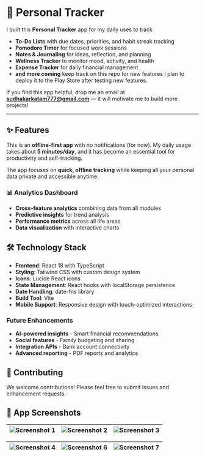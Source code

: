 # 🌟 Personal Tracker

I built this **Personal Tracker** app for my daily uses to track 
- **To-Do Lists** with due dates, priorities, and habit streak tracking  
- **Pomodoro Timer** for focused work sessions  
- **Notes & Journaling** for ideas, reflection, and planning  
- **Wellness Tracker** to monitor mood, activity, and health  
- **Expense Tracker** for daily financial management
- **and more coming** keep track on this repo for new features
I plan to deploy it to the Play Store after testing new features.  

If you find this app helpful, drop me an email at **sudhakarkatam777@gmail.com** — it will motivate me to build more projects!  

---

## ✨ Features

This is an **offline-first app** with no notifications (for now). My daily usage takes about **5 minutes/day**, and it has become an essential tool for productivity and self-tracking.  

The app focuses on **quick, offline tracking** while keeping all your personal data private and accessible anytime.



### 📊 Analytics Dashboard
- **Cross-feature analytics** combining data from all modules
- **Predictive insights** for trend analysis
- **Performance metrics** across all life areas
- **Data visualization** with interactive charts


## 🛠️ Technology Stack

- **Frontend**: React 18 with TypeScript
- **Styling**: Tailwind CSS with custom design system
- **Icons**: Lucide React icons
- **State Management**: React hooks with localStorage persistence
- **Date Handling**: date-fns library
- **Build Tool**: Vite
- **Mobile Support**: Responsive design with touch-optimized interactions

### Future Enhancements
- **AI-powered insights** - Smart financial recommendations
- **Social features** - Family budgeting and sharing
- **Integration APIs** - Bank account connectivity
- **Advanced reporting** - PDF reports and analytics

## 🤝 Contributing

We welcome contributions! Please feel free to submit issues and enhancement requests.

## 📸 App Screenshots

| ![Screenshot 1](https://github.com/user-attachments/assets/688a7dcb-0406-4572-9a1a-5280f54b5fde) | ![Screenshot 2](https://github.com/user-attachments/assets/a48808be-be32-4b04-9e97-5596edaad7e7) | ![Screenshot 3](https://github.com/user-attachments/assets/051c6264-dbf9-441b-b3fb-cca21bc23517) |
|---|---|---|


| ![Screenshot 4](https://github.com/user-attachments/assets/4a3e972a-c9e3-4cbc-a9c7-3ffbe8cbc6e0) | ![Screenshot 6](https://github.com/user-attachments/assets/e2a14089-ae5e-4044-9827-c6e43477a889) | ![Screenshot 7](https://github.com/user-attachments/assets/8bd76110-1a29-4d0b-9bb5-1daa363d3cc5) |
|---|---|---|
